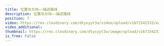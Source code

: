```yaml
---
title: 位置与方向——描述路线
description: 位置与方向——描述路线
position: 7
video: https://res.cloudinary.com/dtysyyt3a/video/upload/v1671542333/easymath/6年级上/02单元位置与方向（二）方向+角度+距离/qoulrmzz5hv75n71rygb.mp4
video_additional: 
thumbnail: https://res.cloudinary.com/dtysyyt3a/image/upload/v1671542335/easymath/6年级上/02单元位置与方向（二）方向+角度+距离/mssazxaeiujzbkox7ign.png
is_free: False
---
```

